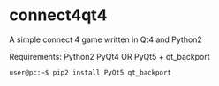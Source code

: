 # connect4qt4
A simple connect 4 game written in Qt4 and Python2

Requirements:
Python2
PyQt4
OR
PyQt5 + qt_backport

```console
user@pc:~$ pip2 install PyQt5 qt_backport
```
